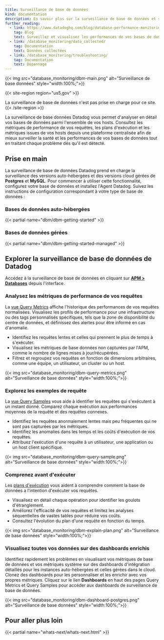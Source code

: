 ```yaml
---
title: Surveillance de base de données
kind: documentation
description: En savoir plus sur la surveillance de base de données et se lancer
further_reading:
  - link: https://www.datadoghq.com/blog/database-performance-monitoring-datadog
    tag: Blog
    text: Surveillez et visualisez les performances de vos bases de données
  - link: /database_monitoring/data_collected/
    tag: Documentation
    text: Données collectées
  - link: /database_monitoring/troubleshooting/
    tag: Documentation
    text: Dépannage
---
```

{{< img src="database_monitoring/dbm-main.png" alt="Surveillance de base données" style="width:100%;">}}

{{< site-region region="us5,gov" >}}
<div class="alert alert-warning">La surveillance de base de données n'est pas prise en charge pour ce site.</div>
{{< /site-region >}}

La surveillance de base données Datadog vous permet d'analyser en détail vos bases de données parmi l'ensemble de vos hosts. Consultez les métriques de performance de vos requêtes, les plans d'exécution et les métriques issues de vos hosts depuis une plateforme centralisée afin de mieux surveiller la santé et les performances de vos bases de données tout en traitant chaque problème dès qu'il est détecté.

## Prise en main

La surveillance de base de données Datadog prend en charge la surveillance des versions auto-hébergées et des versions cloud gérées de **Postgres** et **MySQL**. Pour commencer à utiliser cette fonctionnalité, configurez votre base de données et installez l'Agent Datadog. Suivez les instructions de configuration correspondant à votre type de base de données :

### Bases de données auto-hébergées

{{< partial name="dbm/dbm-getting-started" >}}
<p></p>

### Bases de données gérées

{{< partial name="dbm/dbm-getting-started-managed" >}}
<p></p>

## Explorer la surveillance de base de données de Datadog

Accédez à la surveillance de base de données en cliquant sur **[APM > Databases][1]** depuis l'interface.

### Analysez les métriques de performance de vos requêtes

La [vue Query Metrics][2] affiche l'historique des performances de vos requêtes normalisées. Visualisez les profils de performance pour une infrastructure ou des tags personnalisés spécifiques, tels que la zone de disponibilité du centre de données, et définissez des alertes pour être informé en cas d'anomalie.

- Identifiez les requêtes lentes et celles qui prennent le plus de temps à s'exécuter.
- Visualisez les métriques de base données non capturées par l'APM, comme le nombre de lignes mises à jour/récupérées.
- Filtrez et regroupez vos requêtes en fonction de dimensions arbitraires, comme une équipe, un utilisateur, un cluster ou un host.

{{< img src="database_monitoring/dbm-query-metrics.png" alt="Surveillance de base données" style="width:100%;">}}

### Explorez les exemples de requête

La [vue Query Samples][3] vous aide à identifier les requêtes qui s'exécutent à un instant donné. Comparez chaque exécution aux performances moyennes de la requête et des requêtes connexes.

- Identifiez les requêtes anormalement lentes mais peu fréquentes qui ne sont pas capturées par les métriques.
- Identifiez les anomalies dans les temps et les coûts d'exécution de vos requêtes.
- Attribuez l'exécution d'une requête à un utilisateur, une application ou un host client spécifique.

{{< img src="database_monitoring/dbm-query-sample.png" alt="Surveillance de base données" style="width:100%;">}}

### Comprenez avant d'exécuter

Les [plans d'exécution][4] vous aident à comprendre comment la base de données a l'intention d'exécuter vos requêtes.

- Visualisez en détail chaque opération pour identifier les goulots d'étranglement.
- Améliorez l'efficacité de vos requêtes et limitez les analyses séquentielles de vastes tables pour réduire vos coûts.
- Consultez l'évolution du plan d'une requête en fonction du temps.

{{< img src="database_monitoring/dbm-explain-plan.png" alt="Surveillance de base données" style="width:100%;">}}

### Visualisez toutes vos données sur des dashboards enrichis

Identifiez rapidement les problèmes en visualisant vos métriques de base de données et vos métriques système sur des dashboards d'intégration détaillés pour les instances auto-hébergées et celles gérées dans le cloud. Clonez des dashboards pour les personnaliser et les enrichir avec vos propres métriques. Cliquez sur le lien **Dashboards** en haut des pages Query Metrics et Query Samples pour accéder aux dashboards de surveillance de base de données.

{{< img src="database_monitoring/dbm-dashboard-postgres.png" alt="Surveillance de base données" style="width:100%;">}}

## Pour aller plus loin

{{< partial name="whats-next/whats-next.html" >}}

[1]: https://app.datadoghq.com/databases
[2]: /fr/database_monitoring/query_metrics/
[3]: /fr/database_monitoring/query_samples/
[4]: /fr/database_monitoring/query_metrics/#explain-plans